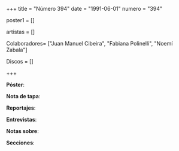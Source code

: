 +++
title = "Número 394"
date = "1991-06-01"
numero = "394"

poster1 = []

artistas = []

Colaboradores= ["Juan Manuel Cibeira", "Fabiana Polinelli", "Noemí Zabala"]

Discos = []

+++

**Póster**: 

**Nota de tapa**: 

**Reportajes**: 

**Entrevistas**: 

**Notas sobre**:

**Secciones**:
